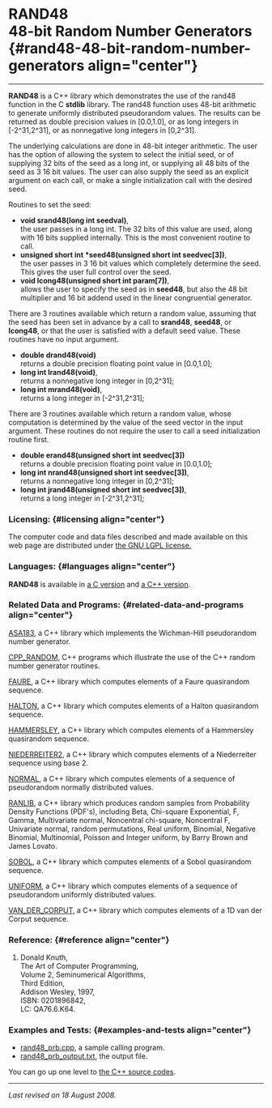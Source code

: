 RAND48\
48-bit Random Number Generators {#rand48-48-bit-random-number-generators align="center"}
===============================

------------------------------------------------------------------------

**RAND48** is a C++ library which demonstrates the use of the rand48
function in the C **stdlib** library. The rand48 function uses 48-bit
arithmetic to generate uniformly distributed pseudorandom values. The
results can be returned as double precision values in \[0.0,1.0\], or as
long integers in \[-2\^31,2\^31\], or as nonnegative long integers in
\[0,2\^31\].

The underlying calculations are done in 48-bit integer arithmetic. The
user has the option of allowing the system to select the initial seed,
or of supplying 32 bits of the seed as a long int, or supplying all 48
bits of the seed as 3 16 bit values. The user can also supply the seed
as an explicit argument on each call, or make a single initialization
call with the desired seed.

Routines to set the seed:

-   **void srand48(long int seedval)**,\
    the user passes in a long int. The 32 bits of this value are used,
    along with 16 bits supplied internally. This is the most convenient
    routine to call.
-   **unsigned short int \*seed48(unsigned short int seedvec\[3\])**,\
    the user passes in 3 16 bit values which completely determine the
    seed. This gives the user full control over the seed.
-   **void lcong48(unsigned short int param\[7\])**,\
    allows the user to specify the seed as in **seed48**, but also the
    48 bit multiplier and 16 bit addend used in the linear congruential
    generator.

There are 3 routines available which return a random value, assuming
that the seed has been set in advance by a call to **srand48**,
**seed48**, or **lcong48**, or that the user is satisfied with a default
seed value. These routines have no input argument.

-   **double drand48(void)**\
    returns a double precision floating point value in \[0.0,1.0\];
-   **long int lrand48(void)**,\
    returns a nonnegative long integer in \[0,2\^31\];
-   **long int mrand48(void)**,\
    returns a long integer in \[-2\^31,2\^31\];

There are 3 routines available which return a random value, whose
computation is determined by the value of the seed vector in the input
argument. These routines do not require the user to call a seed
initialization routine first.

-   **double erand48(unsigned short int seedvec\[3\])**\
    returns a double precision floating point value in \[0.0,1.0\];
-   **long int nrand48(unsigned short int seedvec\[3\])**,\
    returns a nonnegative long integer in \[0,2\^31\];
-   **long int jrand48(unsigned short int seedvec\[3\])**,\
    returns a long integer in \[-2\^31,2\^31\];

### Licensing: {#licensing align="center"}

The computer code and data files described and made available on this
web page are distributed under [the GNU LGPL
license.](../../txt/gnu_lgpl.txt)

### Languages: {#languages align="center"}

**RAND48** is available in [a C version](../../c_src/rand48/rand48.md)
and [a C++ version](../../master/rand48/rand48.md).

### Related Data and Programs: {#related-data-and-programs align="center"}

[ASA183](../../master/asa183/asa183.md), a C++ library which
implements the Wichman-Hill pseudorandom number generator.

[CPP\_RANDOM](../../master/cpp_random/cpp_random.md), C++ programs
which illustrate the use of the C++ random number generator routines.

[FAURE](../../master/faure/faure.md), a C++ library which computes
elements of a Faure quasirandom sequence.

[HALTON](../../master/halton/halton.md), a C++ library which computes
elements of a Halton quasirandom sequence.

[HAMMERSLEY](../../master/hammersley/hammersley.md), a C++ library
which computes elements of a Hammersley quasirandom sequence.

[NIEDERREITER2](../../master/niederreiter2/niederreiter2.md), a C++
library which computes elements of a Niederreiter sequence using base 2.

[NORMAL](../../master/normal/normal.md), a C++ library which computes
elements of a sequence of pseudorandom normally distributed values.

[RANLIB](../../master/ranlib/ranlib.md), a C++ library which produces
random samples from Probability Density Functions (PDF's), including
Beta, Chi-square Exponential, F, Gamma, Multivariate normal, Noncentral
chi-square, Noncentral F, Univariate normal, random permutations, Real
uniform, Binomial, Negative Binomial, Multinomial, Poisson and Integer
uniform, by Barry Brown and James Lovato.

[SOBOL](../../master/sobol/sobol.md), a C++ library which computes
elements of a Sobol quasirandom sequence.

[UNIFORM](../../master/uniform/uniform.md), a C++ library which
computes elements of a sequence of pseudorandom uniformly distributed
values.

[VAN\_DER\_CORPUT](../../master/van_der_corput/van_der_corput.md), a
C++ library which computes elements of a 1D van der Corput sequence.

### Reference: {#reference align="center"}

1.  Donald Knuth,\
    The Art of Computer Programming,\
    Volume 2, Seminumerical Algorithms,\
    Third Edition,\
    Addison Wesley, 1997,\
    ISBN: 0201896842,\
    LC: QA76.6.K64.

### Examples and Tests: {#examples-and-tests align="center"}

-   [rand48\_prb.cpp](rand48_prb.cpp), a sample calling program.
-   [rand48\_prb\_output.txt](rand48_prb_output.txt), the output file.

You can go up one level to [the C++ source codes](../cpp_src.md).

------------------------------------------------------------------------

*Last revised on 18 August 2008.*
